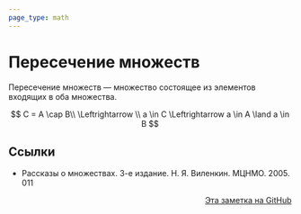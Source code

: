 ```yaml
---
page_type: math
---
```


# Пересечение множеств

Пересечение множеств — множество состоящее из элементов входящих в оба множества.

$$
C = A \cap B\\
\Leftrightarrow \\
a \in C \Leftrightarrow a \in A \land a \in B
$$
## Ссылки

* Рассказы о множествах. 3-е издание. Н. Я. Виленкин. МЦНМО. 2005. 011



<p v-pre style="text-align: right">
  <a href="https://github.com/Kverde/algorithms/blob/main/source/20221102002259.md">
  Эта заметка на GitHub
  </a>
</p>
